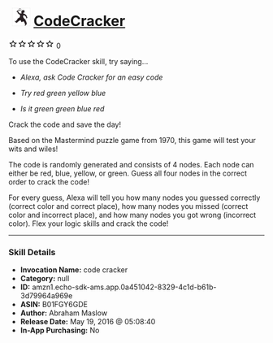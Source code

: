 # &nbsp;<img src="skill_icon" alt="CodeCracker icon" width="36"> [CodeCracker](http://alexa.amazon.com/#skills/amzn1.echo-sdk-ams.app.0a451042-8329-4c1d-b61b-3d79964a969e)
![0 stars](../../images/ic_star_border_black_18dp_1x.png)![0 stars](../../images/ic_star_border_black_18dp_1x.png)![0 stars](../../images/ic_star_border_black_18dp_1x.png)![0 stars](../../images/ic_star_border_black_18dp_1x.png)![0 stars](../../images/ic_star_border_black_18dp_1x.png) 0

To use the CodeCracker skill, try saying...

* *Alexa, ask Code Cracker for an easy code*

* *Try red green yellow blue*

* *Is it green green blue red*

Crack the code and save the day!

Based on the Mastermind puzzle game from 1970, this game will test your wits and wiles!

The code is randomly generated and consists of 4 nodes. Each node can either be red, blue, yellow, or green. Guess all four nodes in the correct order to crack the code!

For every guess, Alexa will tell you how many nodes you guessed correctly (correct color and correct place), how many nodes you missed (correct color and incorrect place), and how many nodes you got wrong (incorrect color). Flex your logic skills and crack the code!

***

### Skill Details

* **Invocation Name:** code cracker
* **Category:** null
* **ID:** amzn1.echo-sdk-ams.app.0a451042-8329-4c1d-b61b-3d79964a969e
* **ASIN:** B01FGY6GDE
* **Author:** Abraham Maslow
* **Release Date:** May 19, 2016 @ 05:08:40
* **In-App Purchasing:** No
